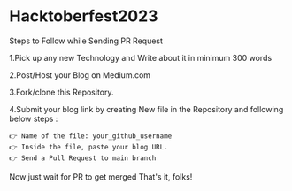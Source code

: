 # Hacktoberfest2023

Steps to Follow while Sending PR Request

1.Pick up any new Technology and Write about it in minimum 300 words

2.Post/Host your Blog on Medium.com

3.Fork/clone this Repository.

4.Submit your blog link by creating New file in the Repository and following below steps :

    👉 Name of the file: your_github_username
    👉 Inside the file, paste your blog URL. 
    👉 Send a Pull Request to main branch

Now just wait for PR to get merged That's it, folks!
